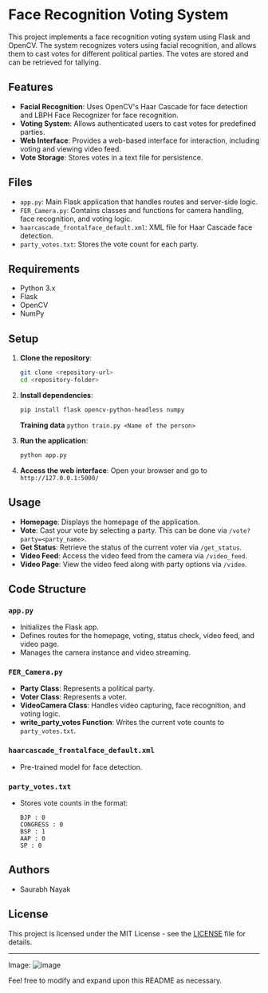 # Face Recognition Voting System

This project implements a face recognition voting system using Flask and OpenCV. The system recognizes voters using facial recognition, and allows them to cast votes for different political parties. The votes are stored and can be retrieved for tallying.

## Features

- **Facial Recognition**: Uses OpenCV's Haar Cascade for face detection and LBPH Face Recognizer for face recognition.
- **Voting System**: Allows authenticated users to cast votes for predefined parties.
- **Web Interface**: Provides a web-based interface for interaction, including voting and viewing video feed.
- **Vote Storage**: Stores votes in a text file for persistence.

## Files

- `app.py`: Main Flask application that handles routes and server-side logic.
- `FER_Camera.py`: Contains classes and functions for camera handling, face recognition, and voting logic.
- `haarcascade_frontalface_default.xml`: XML file for Haar Cascade face detection.
- `party_votes.txt`: Stores the vote count for each party.

## Requirements

- Python 3.x
- Flask
- OpenCV
- NumPy

## Setup

1. **Clone the repository**:
    ```sh
    git clone <repository-url>
    cd <repository-folder>
    ```

2. **Install dependencies**:
    ```sh
    pip install flask opencv-python-headless numpy
    ```
   **Training data**
``` python train.py <Name of the person> ```
3. **Run the application**:
    ```sh
    python app.py
    ```

4. **Access the web interface**:
    Open your browser and go to `http://127.0.0.1:5000/`

## Usage

- **Homepage**: Displays the homepage of the application.
- **Vote**: Cast your vote by selecting a party. This can be done via `/vote?party=<party_name>`.
- **Get Status**: Retrieve the status of the current voter via `/get_status`.
- **Video Feed**: Access the video feed from the camera via `/video_feed`.
- **Video Page**: View the video feed along with party options via `/video`.

## Code Structure

### `app.py`
- Initializes the Flask app.
- Defines routes for the homepage, voting, status check, video feed, and video page.
- Manages the camera instance and video streaming.

### `FER_Camera.py`
- **Party Class**: Represents a political party.
- **Voter Class**: Represents a voter.
- **VideoCamera Class**: Handles video capturing, face recognition, and voting logic.
- **write_party_votes Function**: Writes the current vote counts to `party_votes.txt`.

### `haarcascade_frontalface_default.xml`
- Pre-trained model for face detection.

### `party_votes.txt`
- Stores vote counts in the format:
    ```
    BJP : 0
    CONGRESS : 0
    BSP : 1
    AAP : 0
    SP : 0
    ```

## Authors

- Saurabh Nayak

## License

This project is licensed under the MIT License - see the [LICENSE](LICENSE) file for details.

---

Image: 
![image](https://github.com/SaurabhHorizon/Online-Voting/assets/75537121/5cfae971-522c-4b90-b06a-e077138dcd72)


Feel free to modify and expand upon this README as necessary.
